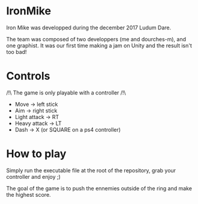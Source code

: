 # IronMike

Iron Mike was developped during the december 2017 Ludum Dare.

The team was composed of two developpers (me and dourches-m), and one graphist. It was our first time making a jam on Unity and the result isn't too bad!

# Controls

/!\ The game is only playable with a controller /!\

- Move -> left stick
- Aim  -> right stick
- Light attack -> RT
- Heavy attack -> LT
- Dash -> X (or SQUARE on a ps4 controller)

# How to play

Simply run the executable file at the root of the repository, grab your controller and enjoy ;)

The goal of the game is to push the ennemies outside of the ring and make the highest score.
